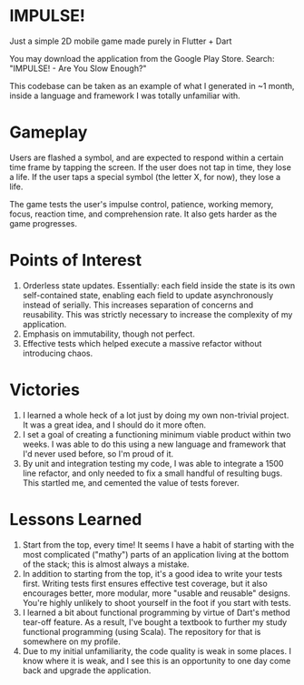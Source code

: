 # IMPULSE!
Just a simple 2D mobile game made purely in Flutter + Dart

You may download the application from the Google Play Store. Search: "IMPULSE! - Are You Slow Enough?"

This codebase can be taken as an example of what I generated in ~1 month, inside a language and framework I was totally unfamiliar with.

# Gameplay
Users are flashed a symbol, and are expected to respond within a certain time frame by tapping the screen. If the user does not tap in time, they lose a life. If the user taps a special symbol (the letter X, for now), they lose a life.

The game tests the user's impulse control, patience, working memory, focus, reaction time, and comprehension rate. It also gets harder as the game progresses.

# Points of Interest
1. Orderless state updates. Essentially: each field inside the state is its own self-contained state, enabling each field to update asynchronously instead of serially. This increases separation of concerns and reusability. This was strictly necessary to increase the complexity of my application.
2. Emphasis on immutability, though not perfect.
3. Effective tests which helped execute a massive refactor without introducing chaos.

# Victories
1. I learned a whole heck of a lot just by doing my own non-trivial project. It was a great idea, and I should do it more often.
2. I set a goal of creating a functioning minimum viable product within two weeks. I was able to do this using a new language and framework that I'd never used before, so I'm proud of it.
3. By unit and integration testing my code, I was able to integrate a 1500 line refactor, and only needed to fix a small handful of resulting bugs. This startled me, and cemented the value of tests forever.

# Lessons Learned
1. Start from the top, every time! It seems I have a habit of starting with the most complicated ("mathy") parts of an application living at the bottom of the stack; this is almost always a mistake.
2. In addition to starting from the top, it's a good idea to write your tests first. Writing tests first ensures effective test coverage, but it also encourages better, more modular, more "usable and reusable" designs. You're highly unlikely to shoot yourself in the foot if you start with tests.
3. I learned a bit about functional programming by virtue of Dart's method tear-off feature. As a result, I've bought a textbook to further my study functional programming (using Scala). The repository for that is somewhere on my profile.
4. Due to my initial unfamiliarity, the code quality is weak in some places. I know where it is weak, and I see this is an opportunity to one day come back and upgrade the application.
